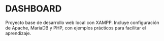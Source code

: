# DASHBOARD
Proyecto base de desarrollo web local con XAMPP. Incluye configuración de Apache, MariaDB y PHP, con ejemplos prácticos para facilitar el aprendizaje.
